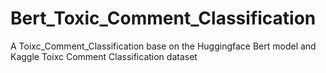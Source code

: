 # Bert_Toxic_Comment_Classification
A Toixc_Comment_Classification base on the Huggingface Bert model and Kaggle Toixc Comment Classification dataset
